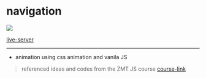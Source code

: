 # navigation
<img src='navigation.gif'>

[live-server](https://ehdgodgka.github.io/j20-navigation)

---
- animation using css animation and vanila JS 
  
> referenced ideas and codes from the ZMT JS course
[course-link](https://academy.zerotomastery.io/p/javascript-projects)